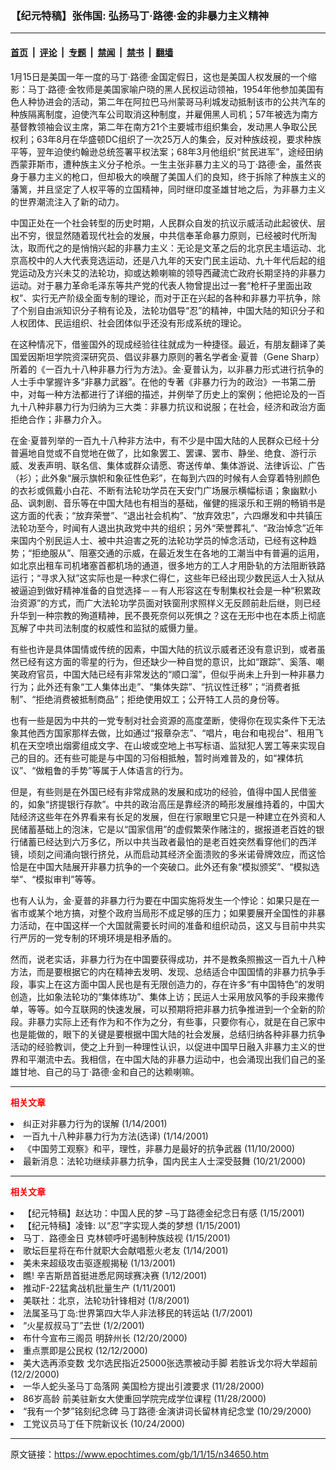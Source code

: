 ### 【纪元特稿】张伟国: 弘扬马丁‧路德‧金的非暴力主义精神

---

#### [首页](../../../..?n34650) &nbsp;|&nbsp; [评论](../../../../../epoch-comment?n34650) &nbsp;|&nbsp; [专题](../../../../../epoch-special?n34650) &nbsp;|&nbsp; [禁闻](../../../../../epoch-news?n34650) &nbsp;|&nbsp; [禁书](../../../../../books?n34650) &nbsp;|&nbsp; [翻墙](https://github.com/gfw-breaker/nogfw/blob/master/README.md?n34650)


<div class="post_content" id="artbody" itemprop="articleBody">
 <!-- article content begin -->
 <p>
  1月15日是美国一年一度的马丁‧路德‧金国定假日，这也是美国人权发展的一个缩影：马丁‧路德‧金牧师是美国家喻户晓的黑人民权运动领袖，1954年他参加美国有色人种协进会的活动，第二年在阿拉巴马州蒙哥马利城发动抵制该市的公共汽车的种族隔离制度，迫使汽车公司取消这种制度，并雇佣黑人司机；57年被选为南方基督教领袖会议主席，第二年在南方21个主要城市组织集会，发动黑人争取公民权利；63年8月在华盛顿DC组织了一次25万人的集会，反对种族歧视，要求种族平等，翌年迫使约翰逊总统签署平权法案；68年3月他组织“贫民进军”，途经田纳西蒙菲斯市，遭种族主义分子枪杀。一生主张非暴力主义的马丁‧路德‧金，虽然丧身于暴力主义的枪口，但却极大的唤醒了美国人们的良知，终于拆除了种族主义的藩篱，并且坚定了人权平等的立国精神，同时继印度圣雄甘地之后，为非暴力主义的世界潮流注入了新的动力。
 </p>
 <p>
  中国正处在一个社会转型的历史时期，人民群众自发的抗议示威活动此起彼伏、层出不穷，很显然随着现代社会的发展，中共信奉革命暴力原则，已经被时代所淘汰，取而代之的是悄悄兴起的非暴力主义：无论是文革之后的北京民主墙运动、北京高校中的人大代表竞选运动，还是八九年的天安门民主运动、九十年代后起的组党运动及方兴未艾的法轮功，抑或达赖喇嘛的领导西藏流亡政府长期坚持的非暴力运动。对于暴力革命毛泽东等共产党的代表人物曾提出过一套“枪杆子里面出政权”、实行无产阶级全面专制的理论，而对于正在兴起的各种和非暴力平抗争，除了个别自由派知识分子稍有论及，法轮功倡导“忍”的精神，中国大陆的知识分子和人权团体、民运组织、社会团体似乎还没有形成系统的理论。
 </p>
 <p>
  在这种情况下，借鉴国外的现成经验往往就成为一种捷径。最近，有朋友翻译了美国爱因斯坦学院资深研究员、倡议非暴力原则的著名学者金‧夏普（Gene Sharp）所着的《一百九十八种非暴力行为方法》。金‧夏普认为，以非暴力形式进行抗争的人士手中掌握许多“非暴力武器”。在他的专著《非暴力行为的政治》一书第二册中，对每一种方法都进行了详细的描述，并例举了历史上的案例；他把论及的一百九十八种非暴力行为归纳为三大类：非暴力抗议和说服；在社会，经济和政治方面拒绝合作；非暴力介入。
 </p>
 <p>
  在金‧夏普列举的一百九十八种非方法中，有不少是中国大陆的人民群众已经十分普遍地自觉或不自觉地在做了，比如象罢工、罢课、罢市、静坐、绝食、游行示威、发表声明、联名信、集体或群众请愿、寄送传单、集体游说、法律诉讼、广告（衫）；此外象“展示旗帜和象征性色彩”，在每到六四的时候有人会穿着特别颜色的衣衫或佩戴小白花、不断有法轮功学员在天安门广场展示横幅标语；象幽默小品、讽刺剧、音乐等在中国大陆也有相当的基础，催健的摇滚乐和王朔的畅销书是这方面的代表；“放弃荣誉”、“退出社会机构”、“放弃效忠”，六四爆发和中共镇压法轮功至今，时闻有人退出执政党中共的组织；另外“荣誉葬礼”、“政治悼念”近年来国内个别民运人士、被中共迫害之死的法轮功学员的悼念活动，已经有这种趋势；“拒绝服从”、阻塞交通的示威，在最近发生在各地的工潮当中有普遍的运用，如北京出租车司机堵塞首都机场的通道，很多地方的工人才用卧轨的方法阻断铁路运行；“寻求入狱”这实际也是一种求仁得仁，这些年已经出现少数民运人士入狱从被逼迫到做好精神准备的自觉选择－－有人形容这在专制集权社会是一种“积累政治资源”的方式，而广大法轮功学员面对铁窗刑求照样义无反顾前赴后继，则已经升华到一种宗教的殉道精神，民不畏死奈何以死惧之？这在无形中也在本质上彻底瓦解了中共司法制度的权威性和监狱的威慑力量。
 </p>
 <p>
  有些也许是具体国情或传统的因素，中国大陆的抗议示威者还没有意识到，或者虽然已经有这方面的零星的行为，但还缺少一种自觉的意识，比如“跟踪”、奚落、嘲笑政府官员，中国大陆已经有非常发达的“顺口溜”，但似乎尚未上升到一种非暴力行为；此外还有象“工人集体出走”、“集体失踪”、“抗议性迁移”；“消费者抵制”、“拒绝消费被抵制商品”；拒绝使用奴工；公开特工人员的身份等。
 </p>
 <p>
  也有一些是因为中共的一党专制对社会资源的高度垄断，使得你在现实条件下无法象其他西方国家那样去做，比如通过“报章杂志”、“唱片，电台和电视台”、租用飞机在天空喷出烟雾组成文字、在山坡或空地上书写标语、监狱犯人罢工等来实现自己的目的。还有些可能是与中国的习俗相抵触，暂时尚难普及的，如“裸体抗议”、“做粗鲁的手势”等属于人体语言的行为。
 </p>
 <p>
  但是，有些则是在外国已经有非常成熟的发展和成功的经验，值得中国人民借鉴的，如象“挤提银行存款”。中共的政治高压是靠经济的畸形发展维持着的，中国大陆经济这些年在外界看来有长足的发展，但在行家眼里它只是一种建立在外资和人民储蓄基础上的泡沫，它是以“国家信用”的虚假繁荣作赌注的，据报道老百姓的银行储蓄已经达到六万多亿，所以中共当政者最怕的是老百姓突然看穿他们的西洋镜，顷刻之间涌向银行挤兑，从而启动其经济全面溃败的多米诺骨牌效应，而这恰恰是在中国大陆展开非暴力抗争的一个突破口。此外还有象“模拟颁奖”、“模拟选举”、“模拟审判”等等。
 </p>
 <p>
  也有人认为，金‧夏普的非暴力行为要在中国实施将发生一个悖论：如果只是在一省市或某个地方搞，对整个政府当局形不成足够的压力；如果要展开全国性的非暴力活动，在中国这样一个大国就需要长时间的准备和组织动员，这又与目前中共实行严厉的一党专制的环境环境是相矛盾的。
 </p>
 <p>
  然而，说老实话，非暴力行为在中国要获得成功，并不是教条照搬这一百九十八种方法，而是要根据它的内在精神去发明、发现、总结适合中国国情的非暴力抗争手段，事实上在这方面中国人民也是有无限创造力的，存在许多“有中国特色”的发明创造，比如象法轮功的“集体练功”、集体上访；民运人士采用放风筝的手段来撒传单，等等。如今互联网的快速发展，可以预期将把非暴力抗争推进到一个全新的阶段。非暴力实际上还有作为和不作为之分，有些事，只要你有心，就是在自己家中也是能做的，眼下的关键是要根据中国大陆的社会发展，总结归纳各种非暴力抗争活动的经验教训，使之上升到一种理性认识，以促进中国早日融入非暴力主义的世界和平潮流中去。我相信，在中国大陆的非暴力运动中，也会涌现出我们自己的圣雄甘地、自己的马丁‧路德‧金和自己的达赖喇嘛。
 </p>
 <hr/>
 <p>
  <b>
   <font color="red">
    相关文章
   </font>
  </b>
  <br/>
 </p>
 <li>
  <ok href="http://epochtimes.com/news/epochnews/newscontent.asp?ID=34504" target="_blank">
   纠正对非暴力行为的误解
  </ok>
  (1/14/2001)
  <li>
   <ok href="http://epochtimes.com/news/epochnews/newscontent.asp?ID=34502" target="_blank">
    一百九十八种非暴力行为方法(选译)
   </ok>
   (1/14/2001)
   <li>
    <ok href="http://epochtimes.com/news/epochnews/newscontent.asp?ID=8849" target="_blank">
     《中国劳工观察》和平，理性，非暴力是最好的抗争武器
    </ok>
    (11/10/2000)
    <li>
     <ok href="http://epochtimes.com/news/epochnews/newscontent.asp?ID=6139" target="_blank">
      最新消息：法轮功继续非暴力抗争，国内民主人士深受鼓舞
     </ok>
     (10/21/2000)
     <br/>
     <hr/>
     <p>
      <b>
       <font color="red">
        相关文章
       </font>
      </b>
      <br/>
     </p>
     <li>
      <ok href="http://epochtimes.com/news/epochnews/newscontent.asp?ID=34869" target="_blank">
       【纪元特稿】赵达功：中国人民的梦 –马丁路德金纪念日有感
      </ok>
      (1/15/2001)
      <li>
       <ok href="http://epochtimes.com/news/epochnews/newscontent.asp?ID=34823" target="_blank">
        【纪元特稿】凌锋: 以“忍”字实现人类的梦想
       </ok>
       (1/15/2001)
       <li>
        <ok href="http://epochtimes.com/news/epochnews/newscontent.asp?ID=34707" target="_blank">
         马丁．路德金日 克林顿呼吁遏制种族歧视
        </ok>
        (1/15/2001)
        <li>
         <ok href="http://epochtimes.com/news/epochnews/newscontent.asp?ID=34201" target="_blank">
          歌坛巨星将在布什就职大会献唱惹火老友
         </ok>
         (1/14/2001)
         <li>
          <ok href="http://epochtimes.com/news/epochnews/newscontent.asp?ID=33778" target="_blank">
           美未来超级攻击驱逐舰揭秘
          </ok>
          (1/13/2001)
          <li>
           <ok href="http://epochtimes.com/news/epochnews/newscontent.asp?ID=33474" target="_blank">
            瞧!  辛吉斯昂首挺进悉尼网球赛决赛
           </ok>
           (1/12/2001)
           <li>
            <ok href="http://epochtimes.com/news/epochnews/newscontent.asp?ID=32789" target="_blank">
             推动F-22猛禽战机批量生产
            </ok>
            (1/11/2001)
            <li>
             <ok href="http://epochtimes.com/news/epochnews/newscontent.asp?ID=31121" target="_blank">
              美联社：北京，法轮功针锋相对
             </ok>
             (1/8/2001)
             <li>
              <ok href="http://epochtimes.com/news/epochnews/newscontent.asp?ID=31086" target="_blank">
               法属圣马丁岛:世界第四大华人非法移民的转运站
              </ok>
              (1/7/2001)
              <li>
               <ok href="http://epochtimes.com/news/epochnews/newscontent.asp?ID=29136" target="_blank">
                “火星叔叔马丁”去世
               </ok>
               (1/2/2001)
               <li>
                <ok href="http://epochtimes.com/news/epochnews/newscontent.asp?ID=25561" target="_blank">
                 布什今宣布三阁员 明辞州长
                </ok>
                (12/20/2000)
                <li>
                 <ok href="http://epochtimes.com/news/epochnews/newscontent.asp?ID=24125" target="_blank">
                  重点票即是公民权
                 </ok>
                 (12/12/2000)
                 <li>
                  <ok href="http://epochtimes.com/news/epochnews/newscontent.asp?ID=21632" target="_blank">
                   美大选再添变数 戈尔选民指近25000张选票被动手脚 若胜诉戈尔将大举超前
                  </ok>
                  (12/2/2000)
                  <li>
                   <ok href="http://epochtimes.com/news/epochnews/newscontent.asp?ID=20847" target="_blank">
                    一华人蛇头圣马丁岛落网 美国检方提出引渡要求
                   </ok>
                   (11/28/2000)
                   <li>
                    <ok href="http://epochtimes.com/news/epochnews/newscontent.asp?ID=20788" target="_blank">
                     86岁高龄 前美驻新女大使重回学院完成学位课程
                    </ok>
                    (11/28/2000)
                    <li>
                     <ok href="http://epochtimes.com/news/epochnews/newscontent.asp?ID=7119" target="_blank">
                      “我有一个梦”铭刻纪念碑 马丁路德‧金演讲词长留林肯纪念堂
                     </ok>
                     (10/29/2000)
                     <li>
                      <ok href="http://epochtimes.com/news/epochnews/newscontent.asp?ID=6355" target="_blank">
                       工党议员马丁任下院新议长
                      </ok>
                      (10/24/2000)
                      <br/>
                      <!-- article content end -->
                      <div id="below_article_ad">
                      </div>
                     </li>
                    </li>
                   </li>
                  </li>
                 </li>
                </li>
               </li>
              </li>
             </li>
            </li>
           </li>
          </li>
         </li>
        </li>
       </li>
      </li>
     </li>
    </li>
   </li>
  </li>
 </li>
</div>


---

原文链接：https://www.epochtimes.com/gb/1/1/15/n34650.htm